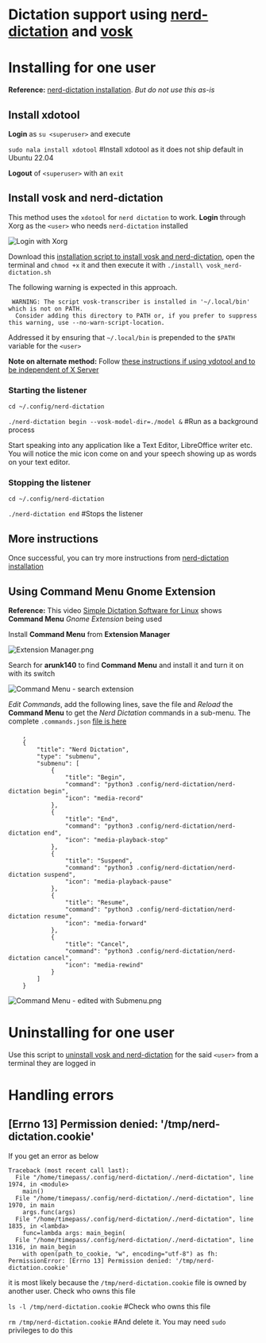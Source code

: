 # Dictation support using [nerd-dictation](https://github.com/ideasman42/nerd-dictation) and [vosk](https://alphacephei.com/vosk/)

# Installing for one user

**Reference:** [nerd-dictation installation](https://github.com/ideasman42/nerd-dictation?tab=readme-ov-file#install). *But do not use this as-is*

## Install xdotool
**Login** as `su <superuser>` and execute

`sudo nala install xdotool` #Install xdotool as it does not ship default in Ubuntu 22.04

**Logout** of `<superuser>` with an `exit`

## Install vosk and nerd-dictation

This method uses the `xdotool` for `nerd dictation` to work. **Login** through Xorg as the `<user>` who needs `nerd-dictation` installed

![Login with Xorg](Login%20with%20Xorg.png)

Download this [installation script to install vosk and nerd-dictation](install%20vosk_nerd-dictation.sh), open the terminal and `chmod +x` it and then execute it with `./install\ vosk_nerd-dictation.sh`

The following warning is expected in this approach. 
```
 WARNING: The script vosk-transcriber is installed in '~/.local/bin' which is not on PATH.
  Consider adding this directory to PATH or, if you prefer to suppress this warning, use --no-warn-script-location.
```
Addressed it by ensuring that `~/.local/bin` is prepended to the `$PATH` variable for the `<user>`

**Note on alternate method:** Follow [these instructions if using ydotool and to be independent of X Server](https://github.com/ideasman42/nerd-dictation/blob/main/readme-ydotool.rst)

### Starting the listener

`cd ~/.config/nerd-dictation`

`./nerd-dictation begin --vosk-model-dir=./model &` #Run as a background process

Start speaking into any application like a Text Editor, LibreOffice writer etc. You will notice the mic icon come on and your speech showing up as words on your text editor.

### Stopping the listener

`cd ~/.config/nerd-dictation`

`./nerd-dictation end` #Stops the listener

## More instructions
Once successful, you can try more instructions from [nerd-dictation installation](https://github.com/ideasman42/nerd-dictation?tab=readme-ov-file#install)

## Using Command Menu Gnome Extension

**Reference:** This video [Simple Dictation Software for Linux](https://youtu.be/Cw1SESc8sdA) shows **Command Menu** *Gnome Extension* being used

Install **Command Menu** from **Extension Manager**

![Extension Manager.png](Extension%20Manager.png)

Search for **arunk140** to find **Command Menu** and install it and turn it on with its switch

![Command Menu - search extension](Command%20Menu%20-%20search%20extn.png)

*Edit Commands*, add the following lines, save the file and *Reload* the **Command Menu** to get the *Nerd Dictation* commands in a sub-menu. The complete `.commands.json` [file is here](.commands.json)

```
    ,
    {
        "title": "Nerd Dictation",
        "type": "submenu",
        "submenu": [
            {
                "title": "Begin",
                "command": "python3 .config/nerd-dictation/nerd-dictation begin",
                "icon": "media-record"
            },
            {
                "title": "End",
                "command": "python3 .config/nerd-dictation/nerd-dictation end",
                "icon": "media-playback-stop"
            },
            {
                "title": "Suspend",
                "command": "python3 .config/nerd-dictation/nerd-dictation suspend",
                "icon": "media-playback-pause"
            },
            {
                "title": "Resume",
                "command": "python3 .config/nerd-dictation/nerd-dictation resume",
                "icon": "media-forward"
            },
            {
                "title": "Cancel",
                "command": "python3 .config/nerd-dictation/nerd-dictation cancel",
                "icon": "media-rewind"
            }
        ]
    }
```

![Command Menu - edited with Submenu.png](Command%20Menu%20-%20edited%20with%20Submenu.png)


# Uninstalling for one user
Use this script to [uninstall vosk and nerd-dictation](uninstall%20vosk_nerd-dictation.sh) for the said `<user>` from a terminal they are logged in

# Handling errors

## [Errno 13] Permission denied: '/tmp/nerd-dictation.cookie'

If you get an error as below
```
Traceback (most recent call last):
  File "/home/timepass/.config/nerd-dictation/./nerd-dictation", line 1974, in <module>
    main()
  File "/home/timepass/.config/nerd-dictation/./nerd-dictation", line 1970, in main
    args.func(args)
  File "/home/timepass/.config/nerd-dictation/./nerd-dictation", line 1835, in <lambda>
    func=lambda args: main_begin(
  File "/home/timepass/.config/nerd-dictation/./nerd-dictation", line 1316, in main_begin
    with open(path_to_cookie, "w", encoding="utf-8") as fh:
PermissionError: [Errno 13] Permission denied: '/tmp/nerd-dictation.cookie'
```
it is most likely because the `/tmp/nerd-dictation.cookie` file is owned by another user. Check who owns this file

`ls -l /tmp/nerd-dictation.cookie` #Check who owns this file

`rm /tmp/nerd-dictation.cookie` #And delete it. You may need `sudo` privileges to do this







